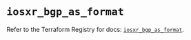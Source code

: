 # `iosxr_bgp_as_format`

Refer to the Terraform Registry for docs: [`iosxr_bgp_as_format`](https://registry.terraform.io/providers/ciscodevnet/iosxr/0.6.0/docs/resources/bgp_as_format).
